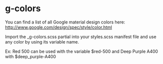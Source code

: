 g-colors
========

You can find a list of all Google material design colors here: http://www.google.com/design/spec/style/color.html

Import the _g-colors.scss partial into your styles.scss manifest file and use any color by using its variable name. 

Ex: Red 500 can be used with the variable $red-500 and Deep Purple A400 with $deep_purple-A400

